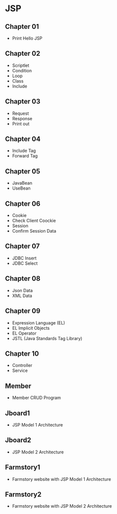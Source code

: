 # JSP

## Chapter 01
- Print Hello JSP
## Chapter 02
- Scriptlet
- Condition
- Loop
- Class
- Include
## Chapter 03
- Request
- Response
- Print out
## Chapter 04
- Include Tag
- Forward Tag
## Chapter 05
- JavaBean
- UseBean
## Chapter 06
- Cookie
- Check Client Coockie
- Session
- Confirm Session Data
## Chapter 07
- JDBC Insert
- JDBC Select
## Chapter 08
- Json Data
- XML Data
## Chapter 09
- Expression Language (EL)
- EL Implicit Objects
- EL Operator
- JSTL (Java Standards Tag Library)
## Chapter 10
- Controller
- Service
## Member
- Member CRUD Program
## Jboard1
- JSP Model 1 Architecture
## Jboard2
- JSP Model 2 Architecture
## Farmstory1
- Farmstory website with JSP Model 1 Architecture
## Farmstory2
- Farmstory website with JSP Model 2 Architecture
